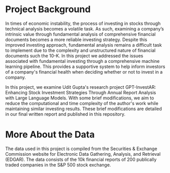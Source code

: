 # Project Background 

In times of economic instability, the process of investing in stocks through technical analysis becomes a volatile task. As such, examining a company’s intrinsic value through fundamental analysis of comprehensive financial documents becomes a more reliable investing strategy. Despite this improved investing approach, fundamental analysis remains a difficult task to implement due to the complexity and unstructured nature of financial documents such the 10-K. In this project we addressed the issues associated with fundamental investing through a comprehensive machine learning pipeline. This provides a supportive system to help inform investors of a company's financial health when deciding whether or not to invest in a company.

In this project, we examine Udit Gupta's research project GPT-InvestAR: Enhancing Stock Investment Strategies Through Annual Report Analysis with Large Language Models. With some brief modifications, we aim to reduce the computational and time complexity of the author's work while maintaining similar investing results. These brief modifications are detailed in our final written report and published in this repository.

# More About the Data 

The data used in this project is compiled from the Securities & Exchange Commission website for Electronic Data Gathering, Analysis, and Retrieval (EDGAR). The data consists of the 10k financial reports of 200 publically traded companies in the S&P 500 stock exchange.
